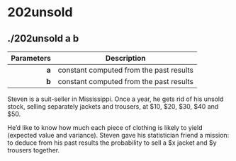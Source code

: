 202unsold
=========

./202unsold a b
----------------

| Parameters | Description                             |
| ---------: | --------------------------------------- |
| **a**      | constant computed from the past results |
| **b**      | constant computed from the past results |

Steven is a suit-seller in Mississippi.
Once a year, he gets rid of his unsold stock, selling separately jackets and trousers, at $10, $20, $30, $40 and $50.  

He’d like to know how much each piece of clothing is likely to yield (expected value and variance).
Steven gave his statistician friend a mission: to deduce from his past results
the probability to sell a $x jacket and $y trousers together.
